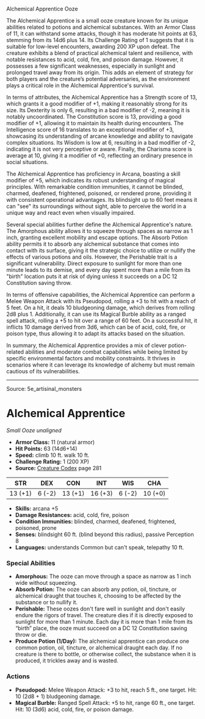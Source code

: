 <MonsterName/>Alchemical Apprentice</MonsterName>
<CreatureType/>Ooze</CreatureType>

<summary>The Alchemical Apprentice is a small ooze creature known for its unique abilities related to potions and alchemical substances. With an Armor Class of 11, it can withstand some attacks, though it has moderate hit points at 63, stemming from its 14d6 plus 14. Its Challenge Rating of 1 suggests that it is suitable for low-level encounters, awarding 200 XP upon defeat. The creature exhibits a blend of practical alchemical talent and resilience, with notable resistances to acid, cold, fire, and poison damage. However, it possesses a few significant weaknesses, especially in sunlight and prolonged travel away from its origin. This adds an element of strategy for both players and the creature’s potential adversaries, as the environment plays a critical role in the Alchemical Apprentice's survival.</summary>

<detail>

In terms of attributes, the Alchemical Apprentice has a Strength score of 13, which grants it a good modifier of +1, making it reasonably strong for its size. Its Dexterity is only 6, resulting in a bad modifier of -2, meaning it is notably uncoordinated. The Constitution score is 13, providing a good modifier of +1, allowing it to maintain its health during encounters. The Intelligence score of 16 translates to an exceptional modifier of +3, showcasing its understanding of arcane knowledge and ability to navigate complex situations. Its Wisdom is low at 6, resulting in a bad modifier of -2, indicating it is not very perceptive or aware. Finally, the Charisma score is average at 10, giving it a modifier of +0, reflecting an ordinary presence in social situations.

The Alchemical Apprentice has proficiency in Arcana, boasting a skill modifier of +5, which indicates its robust understanding of magical principles. With remarkable condition immunities, it cannot be blinded, charmed, deafened, frightened, poisoned, or rendered prone, providing it with consistent operational advantages. Its blindsight up to 60 feet means it can "see" its surroundings without sight, able to perceive the world in a unique way and react even when visually impaired.

Several special abilities further define the Alchemical Apprentice's nature. The Amorphous ability allows it to squeeze through spaces as narrow as 1 inch, granting excellent mobility and escape options. The Absorb Potion ability permits it to absorb any alchemical substance that comes into contact with its surface, giving it the strategic choice to utilize or nullify the effects of various potions and oils. However, the Perishable trait is a significant vulnerability. Direct exposure to sunlight for more than one minute leads to its demise, and every day spent more than a mile from its "birth" location puts it at risk of dying unless it succeeds on a DC 12 Constitution saving throw.

In terms of offensive capabilities, the Alchemical Apprentice can perform a Melee Weapon Attack with its Pseudopod, rolling a +3 to hit with a reach of 5 feet. On a hit, it deals 10 bludgeoning damage, which derives from rolling 2d8 plus 1. Additionally, it can use its Magical Burble ability as a ranged spell attack, rolling a +5 to hit over a range of 60 feet. On a successful hit, it inflicts 10 damage derived from 3d6, which can be of acid, cold, fire, or poison type, thus allowing it to adapt its attacks based on the situation.

In summary, the Alchemical Apprentice provides a mix of clever potion-related abilities and moderate combat capabilities while being limited by specific environmental factors and mobility constraints. It thrives in scenarios where it can leverage its knowledge of alchemy but must remain cautious of its vulnerabilities.</detail>



---

Source: 5e_artisinal_monsters

# Alchemical Apprentice

*Small* *Ooze* *unaligned*

- **Armor Class:** 11 (natural armor)
- **Hit Points:** 63 (14d6+14)
- **Speed:** climb 10 ft. walk 10 ft.
- **Challenge Rating:** 1 (200 XP)
- **Source:** [Creature Codex](https://koboldpress.com/kpstore/product/creature-codex-for-5th-edition-dnd) page 281

| STR | DEX | CON | INT | WIS | CHA |
| --- | --- | --- | --- | --- | --- |
| 13 (+1) | 6 (-2) | 13 (+1) | 16 (+3) | 6 (-2) | 10 (+0) |

- **Skills:** arcana +5
- **Damage Resistances:** acid, cold, fire, poison
- **Condition Immunities:** blinded, charmed, deafened, frightened, poisoned, prone
- **Senses:** blindsight 60 ft. (blind beyond this radius), passive Perception 8
- **Languages:** understands Common but can't speak, telepathy 10 ft.

### Special Abilities

- **Amorphous:** The ooze can move through a space as narrow as 1 inch wide without squeezing.
- **Absorb Potion:** The ooze can absorb any potion, oil, tincture, or alchemical draught that touches it, choosing to be affected by the substance or to nullify it.
- **Perishable:** These oozes don't fare well in sunlight and don't easily endure the rigors of travel. The creature dies if it is directly exposed to sunlight for more than 1 minute. Each day it is more than 1 mile from its “birth” place, the ooze must succeed on a DC 12 Constitution saving throw or die.
- **Produce Potion (1/Day):** The alchemical apprentice can produce one common potion, oil, tincture, or alchemical draught each day. If no creature is there to bottle, or otherwise collect, the substance when it is produced, it trickles away and is wasted.

### Actions

- **Pseudopod:** Melee Weapon Attack: +3 to hit, reach 5 ft., one target. Hit: 10 (2d8 + 1) bludgeoning damage.
- **Magical Burble:** Ranged Spell Attack: +5 to hit, range 60 ft., one target. Hit: 10 (3d6) acid, cold, fire, or poison damage.




